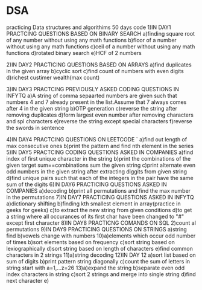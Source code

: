 # DSA
practicing Data structures and algorithims
50 days code
1)IN DAY1 PRACTCING QUESTIONS BASED ON BINARY SEARCH
  a)finding square root of any number without using any math functions
  b)floor of a number without using any math functions
  c)ceil of a number without using any math functions
  d)rotated binary search
  e)HCF of 2 numbers
  
2)IN DAY2 PRACTICING QUESTIONS BASED ON ARRAYS
 a)find duplicates in the given array
 b)cyclic sort
 c)find count of numbers with even digits
 d)richest custimer wealth(max count)
 
 3)IN DAY3 PRACTCING PREVIOUSLY ASKED CODING QUESTIONS IN INFYTQ
    a)A string of comma sepaarted numbers are given such that numbers 4 and 7 already present in the list.Assume that 7 always                comes after 4 in the given string
    b)OTP generation
    c)reverse the string after removing duplicates
    d)form largest even number after removing characters and spl characters
    e)reverse the string except special characters
    f)reverse the swords in sentence
   
  4)IN DAY4 PRACTCING QUESTIONS ON LEETCODE
  ` a)find out length of max consecutive ones
    b)print the pattern and find nth element in the series
  5)IN DAY5 PRACTCING CODING QUESTIONS ASKED IN COMPANIES
    a)find index of first unique character in the string
    b)print the combinations of the given target sum==combinations sum the given string 
    c)print alternate even odd numbers in the given string after extracting diggits from given string
    d)find unique pairs such that each of the integers in the pair have the same sum of the digits
   6)IN DAY6 PRACTICING QUESTIONS ASKED IN COMPANIES
    a)decoding
    b)print all permutations and find the max number in the permutations
   7)IN DAY7 PRACTICING QUESTIONS ASKED IN INFYTQ
    a)dictionary shifting
    b)finding kth smallest element in array(practice in geeks for geeks)
    c)to extract the new string from given conditions
    d)to get a string where all occurances of its first char have been changed to  "#" except first character
   8)IN DAY8 PRACTICNG COMANDS ON SQL
    2)count al permutations
   9)IN DAY9 PRACTICING QUESTIONS ON STRINGS
    a)string find 
    b)vowels change with numbers
   10)a)elements which occur odd number of times
    b)sort elements based on frequency
    c)sort string based on lexiographically
    d)sort string based on length of characters
    e)find common characters in 2 strings
   11)a)string decoding
   12)IN DAY 12
      a)sort list based on sum of digits
      b)print pattern string diagonally
      c)count the sum of letters in string start with a=1,...z=26
    13)a)expand the string
      b)separate even odd index characters in string
      c)sort 2 strings and merge into single string
      d)find next character
      e)
    

